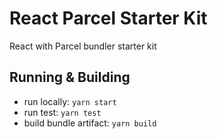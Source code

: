 # React Parcel Starter Kit

React with Parcel bundler starter kit

## Running & Building

- run locally: `yarn start`
- run test: `yarn test`
- build bundle artifact: `yarn build`
